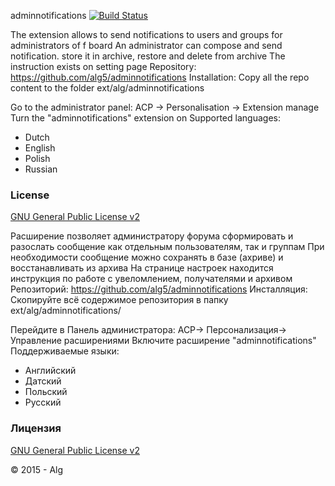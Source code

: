 
adminnotifications
[![Build Status](https://travis-ci.org/alg5/adminnotifications.svg?branch=master)](https://travis-ci.org/alg5/adminnotifications)

The extension allows to send notifications to users and groups for administrators of f board
An administrator can compose and send notification. store it in archive, restore and delete from archive
The instruction exists on setting page 
Repository: https://github.com/alg5/adminnotifications
Installation:
Copy all the repo content to the folder ext/alg/adminnotifications

Go to the administrator panel: ACP -> Personalisation -> Extension manage
Turn the "adminnotifications" extension on
Supported languages:
- Dutch
- English
- Polish
- Russian

### License
[GNU General Public License v2](http://opensource.org/licenses/GPL-2.0)

Расширение позволяет администратору форума сформировать и разослать сообщение как отдельным пользователям,  так и группам
При необходимости сообщение можно сохранять в базе (ахриве) и восстанавливать из архива
На странице настроек находится инструкция по работе с увеломлением, получателями и архивом
Репозиторий: https://github.com/alg5/adminnotifications
Инсталляция:
Скопируйте всё содержимое репозитория в папку ext/alg/adminnotifications/

Перейдите в Панель администратора: АСР-> Персонализация-> Управление расширениями 
Включите расширение "adminnotifications"
Поддерживаемые языки:
- Английский
- Датский
- Польский
- Русский

### Лицензия
[GNU General Public License v2](http://opensource.org/licenses/GPL-2.0)


© 2015 - Alg

